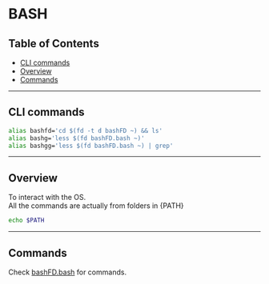 # BASH

## Table of Contents

- [CLI commands](#cli-commands)
- [Overview](#overview)
- [Commands](#commands)

-----

## CLI commands

```bash
alias bashfd='cd $(fd -t d bashFD ~) && ls'
alias bashg='less $(fd bashFD.bash ~)'
alias bashgg='less $(fd bashFD.bash ~) | grep'
```

-----

## Overview

To interact with the OS.  
All the commands are actually from folders in {PATH}

```bash
echo $PATH
```

-----

## Commands

Check [bashFD.bash](bashFD.bash) for commands.
